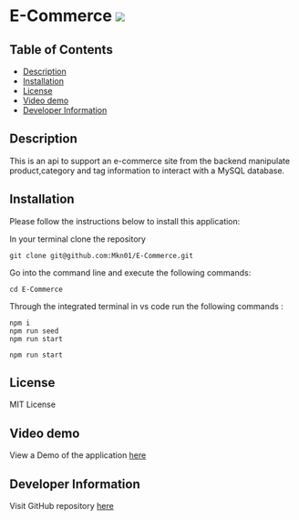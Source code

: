 # E-Commerce ![](https://img.shields.io/badge/MIT-License-green)

## Table of Contents

- [Description](#description)
- [Installation](#installation)
- [License](#license)
- [Video demo](#video-demo)
- [Developer Information](#developer-information)

## Description

This is an api to support an e-commerce site from the backend manipulate product,category and tag information to interact with a MySQL database.

## Installation

Please follow the instructions below to install this application:

In your terminal clone the repository

```
git clone git@github.com:Mkn01/E-Commerce.git
```

Go into the command line and execute the following commands:

```
cd E-Commerce
```

Through the integrated terminal in vs code run the following commands :

```
npm i
npm run seed
npm run start
```

```
npm run start
```

## License

MIT License

## Video demo

View a Demo of the application [here](https://drive.google.com/file/d/1dUic5PZnrfdoJ2wfD2Xltn4EPs5kpqLj/view)

## Developer Information

Visit GitHub repository [here](https://github.com/Mkn01/E-Commerce/tree/dev)
